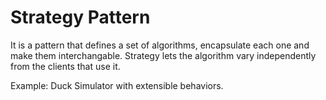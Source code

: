 # Strategy Pattern
It is a pattern that defines a set of algorithms, encapsulate each one and make them interchangable. Strategy lets the algorithm vary independently from the clients that use it.

Example: Duck Simulator with extensible behaviors.
